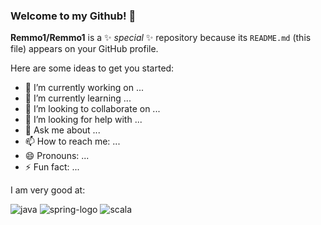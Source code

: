 ### Welcome to my Github! 👋


**Remmo1/Remmo1** is a ✨ _special_ ✨ repository because its `README.md` (this file) appears on your GitHub profile.

Here are some ideas to get you started:

- 🔭 I’m currently working on ...
- 🌱 I’m currently learning ...
- 👯 I’m looking to collaborate on ...
- 🤔 I’m looking for help with ...
- 💬 Ask me about ...
- 📫 How to reach me: ...
- 😄 Pronouns: ...
- ⚡ Fun fact: ...

I am very good at:

![java](https://user-images.githubusercontent.com/73716334/151011407-ee99d347-1812-4dbd-a326-8df0d77bd9bf.png)
![spring-logo](https://user-images.githubusercontent.com/73716334/151011397-9a212328-4f14-4bbd-ad57-aa47f65e2602.png)
![scala](https://user-images.githubusercontent.com/73716334/151011403-2354f793-73a7-4d8a-8caa-3709b8f2f776.png)

